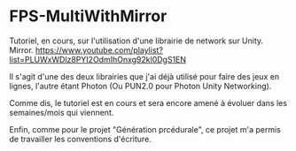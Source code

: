 # FPS-MultiWithMirror 

Tutoriel, en cours, sur l'utilisation d'une librairie de network sur Unity. Mirror. 
https://www.youtube.com/playlist?list=PLUWxWDlz8PYI2OdmIhOnxg92kl0DgS1EN

Il s'agit d'une des deux librairies que j'ai déjà utilisé pour faire des jeux en lignes, l'autre étant Photon (Ou PUN2.0 pour Photon Unity Networking).

Comme dis, le tutoriel est en cours et sera encore amené à évoluer dans les semaines/mois qui viennent. 

Enfin, comme pour le projet "Génération prcédurale", ce projet m'a permis de travailler les conventions d'écriture.

